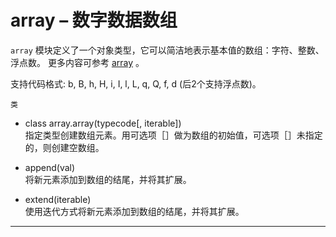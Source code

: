 # **array** – 数字数据数组
``array``  模块定义了一个对象类型，它可以简洁地表示基本值的数组：字符、整数、浮点数。
更多内容可参考  [array](https://docs.python.org/3/library/array.html) 。

支持代码格式: b, B, h, H, i, I, l, L, q, Q, f, d (后2个支持浮点数)。

`类`

- class array.array(typecode[, iterable])  
  指定类型创建数组元素。用可选项［］做为数组的初始值，可选项［］未指定的，则创建空数组。

- append(val)  
  将新元素添加到数组的结尾，并将其扩展。

- extend(iterable)  
  使用迭代方式将新元素添加到数组的结尾，并将其扩展。

----------